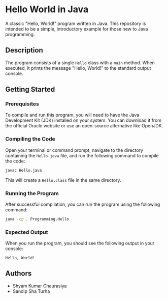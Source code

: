 # Hello World in Java

A classic "Hello, World!" program written in Java. This repository is intended to be a simple, introductory example for those new to Java programming.

## Description

The program consists of a single `Hello` class with a `main` method. When executed, it prints the message "Hello, World!" to the standard output console.

## Getting Started

### Prerequisites

To compile and run this program, you will need to have the Java Development Kit (JDK) installed on your system. You can download it from the official Oracle website or use an open-source alternative like OpenJDK.

### Compiling the Code

Open your terminal or command prompt, navigate to the directory containing the `Hello.java` file, and run the following command to compile the code:

```bash
javac Hello.java
```

This will create a `Hello.class` file in the same directory.

### Running the Program

After successful compilation, you can run the program using the following command:

```bash
java -cp . Programming.Hello
```

### Expected Output

When you run the program, you should see the following output in your console:

```
Hello, World!
```

## Authors

*   Shyam Kumar Chaurasiya
*   Sandip Sha Turha
